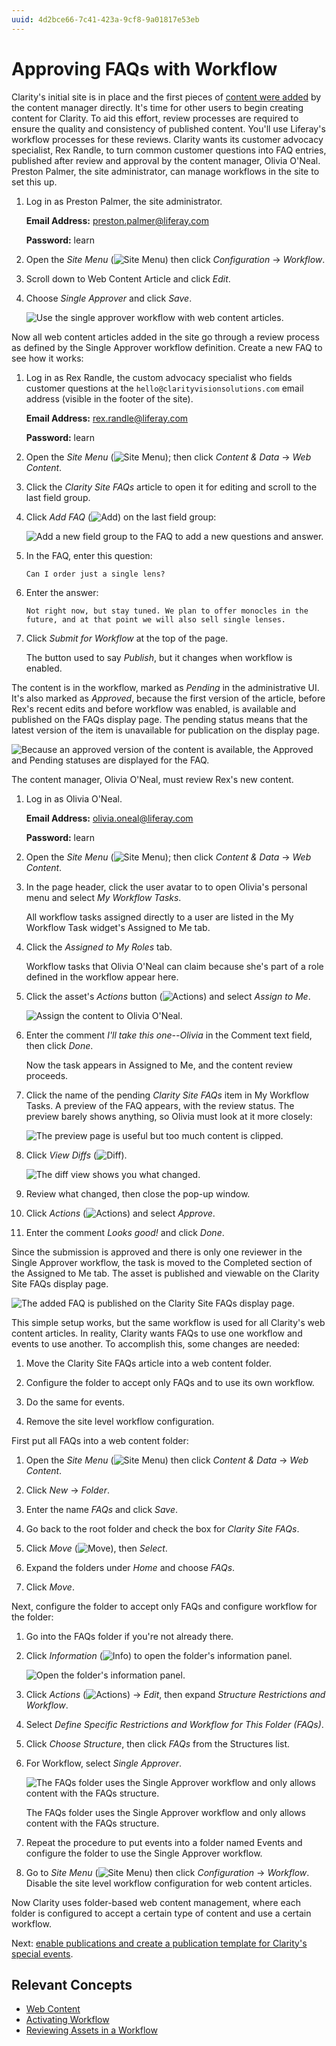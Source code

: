 ```yaml
---
uuid: 4d2bce66-7c41-423a-9cf8-9a01817e53eb
---
```

# Approving FAQs with Workflow

Clarity's initial site is in place and the first pieces of [content were added](../creating-content.md) by the content manager directly. It's time for other users to begin creating content for Clarity. To aid this effort, review processes are required to ensure the quality and consistency of published content. You'll use Liferay's workflow processes for these reviews. Clarity wants its customer advocacy specialist, Rex Randle, to turn common customer questions into FAQ entries, published after review and approval by the content manager, Olivia O'Neal. Preston Palmer, the site administrator, can manage workflows in the site to set this up.
<!-- Too much info, some can be extracted to the introduction, and probably presented as a table -->

1. Log in as Preston Palmer, the site administrator.

   **Email Address:** preston.palmer@liferay.com

   **Password:** learn

1. Open the _Site Menu_ (![Site Menu](../../images/icon-product-menu.png)) then click _Configuration_ &rarr; _Workflow_.

1. Scroll down to Web Content Article and click _Edit_.

1. Choose _Single Approver_ and click _Save_.

   ![Use the single approver workflow with web content articles.](./using-workflow-with-faqs/images/01.png)

Now all web content articles added in the site go through a review process as defined by the Single Approver workflow definition. Create a new FAQ to see how it works:

1. Log in as Rex Randle, the custom advocacy specialist who fields customer questions at the `hello@clarityvisionsolutions.com` email address (visible in the footer of the site).

   **Email Address:** rex.randle@liferay.com

   **Password:** learn

1. Open the _Site Menu_ (![Site Menu](../../images/icon-product-menu.png)); then click _Content & Data_ &rarr; _Web Content_.

1. Click the _Clarity Site FAQs_ article to open it for editing and scroll to the last field group.

1. Click _Add FAQ_ (![Add](../../images/icon-add.png)) on the last field group:

   ![Add a new field group to the FAQ to add a new questions and answer.](./using-workflow-with-faqs/images/02.png)

1. In the FAQ, enter this question:

   ```
   Can I order just a single lens?
   ```

1. Enter the answer:

   ```
   Not right now, but stay tuned. We plan to offer monocles in the future, and at that point we will also sell single lenses.
   ```

1. Click _Submit for Workflow_ at the top of the page.

   The button used to say _Publish_, but it changes when workflow is enabled.

The content is in the workflow, marked as _Pending_ in the administrative UI. It's also marked as _Approved_, because the first version of the article, before Rex's recent edits and before workflow was enabled, is available and published on the FAQs display page. The pending status means that the latest version of the item is unavailable for publication on the display page.

![Because an approved version of the content is available, the Approved and Pending statuses are displayed for the FAQ.](./using-workflow-with-faqs/images/03.png)

The content manager, Olivia O'Neal, must review Rex's new content. 

1. Log in as Olivia O'Neal.

   **Email Address:** olivia.oneal@liferay.com

   **Password:** learn

1. Open the _Site Menu_ (![Site Menu](../../images/icon-product-menu.png)); then click _Content & Data_ &rarr; _Web Content_.

1. In the page header, click the user avatar to to open Olivia's personal menu and select _My Workflow Tasks_.

   All workflow tasks assigned directly to a user are listed in the My Workflow Task widget's Assigned to Me tab.

1. Click the _Assigned to My Roles_ tab.

   Workflow tasks that Olivia O'Neal can claim because she's part of a role defined in the workflow appear here. 

1. Click the asset's _Actions_ button (![Actions](../../images/icon-actions.png)) and select _Assign to Me_.

   ![Assign the content to Olivia O'Neal.](./using-workflow-with-faqs/images/04.png)

1. Enter the comment _I'll take this one--Olivia_ in the Comment text field, then click _Done_.

   Now the task appears in Assigned to Me, and the content review proceeds.

1. Click the name of the pending _Clarity Site FAQs_ item in My Workflow Tasks. A preview of the FAQ appears, with the review status. The preview barely shows anything, so Olivia must look at it more closely:

   ![The preview page is useful but too much content is clipped.](./using-workflow-with-faqs/images/05.png)

1. Click _View Diffs_ (![Diff](../../images/icon-diff.png)).

   ![The diff view shows you what changed.](./using-workflow-with-faqs/images/06.png)

1. Review what changed, then close the pop-up window.

1. Click _Actions_ (![Actions](../../images/icon-actions.png)) and select _Approve_.

1. Enter the comment _Looks good!_ and click _Done_.

Since the submission is approved and there is only one reviewer in the Single Approver workflow, the task is moved to the Completed section of the Assigned to Me tab. The asset is published and viewable on the Clarity Site FAQs display page.

![The added FAQ is published on the Clarity Site FAQs display page.](./using-workflow-with-faqs/images/07.png)

This simple setup works, but the same workflow is used for all Clarity's web content articles. In reality, Clarity wants FAQs to use one workflow and events to use another. To accomplish this, some changes are needed:

1. Move the Clarity Site FAQs article into a web content folder.

1. Configure the folder to accept only FAQs and to use its own workflow.

1. Do the same for events.

1. Remove the site level workflow configuration.

First put all FAQs into a web content folder:

1. Open the _Site Menu_ (![Site Menu](../../images/icon-product-menu.png)) then click _Content & Data_ &rarr; _Web Content_.

1. Click _New_ &rarr; _Folder_.

1. Enter the name _FAQs_ and click _Save_.

1. Go back to the root folder and check the box for _Clarity Site FAQs_.

1. Click _Move_ (![Move](../../images/icon-move-folder.png)), then _Select_.

1. Expand the folders under _Home_ and choose _FAQs_.

1. Click _Move_.

Next, configure the folder to accept only FAQs and configure workflow for the folder:

1. Go into the FAQs folder if you're not already there.

1. Click _Information_ (![Info](../../images/icon-information.png)) to open the folder's information panel.

   ![Open the folder's information panel.](./using-workflow-with-faqs/images/08.png)

1. Click _Actions_ (![Actions](../../images/icon-actions.png)) &rarr; _Edit_, then expand _Structure Restrictions and Workflow_.

1. Select _Define Specific Restrictions and Workflow for This Folder (FAQs)_.

1. Click _Choose Structure_, then click _FAQs_ from the Structures list.

1. For Workflow, select _Single Approver_.

   ![The FAQs folder uses the Single Approver workflow and only allows content with the FAQs structure.](./using-workflow-with-faqs/images/09.png)

   The FAQs folder uses the Single Approver workflow and only allows content with the FAQs structure.

1. Repeat the procedure to put events into a folder named Events and configure the folder to use the Single Approver workflow.

1. Go to _Site Menu_ (![Site Menu](../../images/icon-product-menu.png)) then click _Configuration_ &rarr; _Workflow_. Disable the site level workflow configuration for web content articles.

Now Clarity uses folder-based web content management, where each folder is configured to accept a certain type of content and use a certain workflow. 

Next: [enable publications and create a publication template for Clarity's special events](./creating-a-publication-template-for-claritys-special-events.md).

## Relevant Concepts

* [Web Content](https://learn.liferay.com/w/dxp/process-automation/workflow/using-workflows/activating-workflow)
* [Activating Workflow](https://learn.liferay.com/w/dxp/process-automation/workflow/using-workflows/activating-workflow)
* [Reviewing Assets in a Workflow](https://learn.liferay.com/w/dxp/process-automation/workflow/using-workflows/reviewing-assets)
